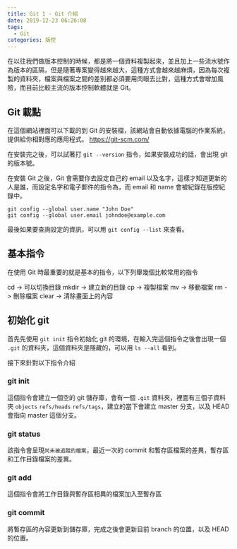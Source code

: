 ```yaml
---
title: Git 1 - Git 介紹
date: 2019-12-23 06:26:08
tags:
  - Git
categories: 版控
---
```


在以往我們做版本控制的時候，都是將一個資料複製起來，並且加上一些流水號作為版本的區隔，但是隨著專案變得越來越大，這種方式會越來越麻煩，因為每次複製的資料夾，檔案與檔案之間的差別都必須要用肉眼去比對，這種方式會增加風險，而目前比較主流的版本控制軟體就是 Git。

## Git 載點
在這個網站裡面可以下載的到 Git 的安裝檔，該網站會自動依據電腦的作業系統，提供給你相對應的應用程式。
https://git-scm.com/ 

在安裝完之後，可以試著打 `git --version` 指令，如果安裝成功的話，會出現 git 的版本號。

在安裝 Git 之後，Git 會需要你去設定自己的 email 以及名字，這樣才知道更新的人是誰，而設定名字和電子郵件的指令為，而 email 和 name 會被紀錄在版控紀錄中。 

```
git config --global user.name "John Doe"
git config --global user.email johndoe@example.com
```

最後如果要查詢設定的資訊，可以用 `git config --list` 來查看。

## 基本指令
在使用 Git 時最重要的就是基本的指令，以下列舉幾個比較常用的指令

cd -> 可以切換目錄
mkdir -> 建立新的目錄
cp -> 複製檔案
mv -> 移動檔案
rm -> 刪除檔案
clear -> 清除畫面上的內容

## 初始化 git
首先先使用 `git init` 指令初始化 git 的環境，在輸入完這個指令之後會出現一個 `.git` 的資料夾，這個資料夾是隱藏的，可以用 `ls --all` 看到。

接下來針對以下指令介紹

### git init
這個指令會建立一個空的 git 儲存庫，會有一個 `.git` 資料夾，裡面有三個子資料夾 `objects` `refs/heads` `refs/tags`，建立的當下會建立 master 分支，以及 HEAD 會指向 master 這個分支。

### git status
該指令會呈現`尚未被追蹤的檔案`，最近一次的 commit 和暫存區檔案的差異，暫存區和工作目錄檔案的差異。

### git add 
這個指令會將工作目錄與暫存區相異的檔案加入至暫存區

### git commit 
將暫存區的內容更新到儲存庫，完成之後會更新目前 branch 的位置，以及 HEAD 的位置。



